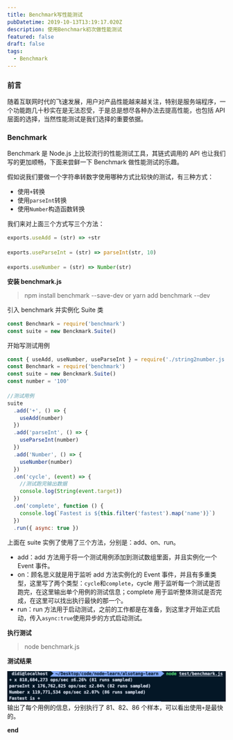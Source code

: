 ```yaml
---
title: Benchmark写性能测试
pubDatetime: 2019-10-13T13:19:17.020Z
description: 使用Benchmark初次做性能测试
featured: false
draft: false
tags:
  - Benchmark
---
```


### 前言

随着互联网时代的飞速发展，用户对产品性能越来越关注，特别是服务端程序，一个功能跑几十秒实在是无法忍受，于是总是想尽各种办法去提高性能，也包括 API 层面的选择，当然性能测试是我们选择的重要依据。

### Benchmark

Benchmark 是 Node.js 上比较流行的性能测试工具，其链式调用的 API 也让我们写的更加顺畅，下面来尝鲜一下 Benchmark 做性能测试的乐趣。

假如说我们要做一个字符串转数字使用哪种方式比较快的测试，有三种方式：

- 使用`+`转换
- 使用`parseInt`转换
- 使用`Number`构造函数转换

我们来对上面三个方式写三个方法：

```js
exports.useAdd = (str) => +str

exports.useParseInt = (str) => parseInt(str, 10)

exports.useNumber = (str) => Number(str)
```

**安装 benchmark.js**

> npm install benchmark --save-dev or yarn add benchmark --dev

引入 benchmark 并实例化 Suite 类

```js
const Benchmark = require('benchmark')
const suite = new Benckmark.Suite()
```

开始写测试用例

```js
const { useAdd, useNumber, useParseInt } = require('./string2number.js')
const Benchmark = require('benchmark')
const suite = new Benckmark.Suite()
const number = '100'

//测试用例
suite
  .add('+', () => {
    useAdd(number)
  })
  .add('parseInt', () => {
    useParseInt(number)
  })
  .add('Number', () => {
    useNumber(number)
  })
  .on('cycle', (event) => {
    //测试跑完输出数据
    console.log(String(event.target))
  })
  .on('complete', function () {
    console.log(`Fastest is ${this.filter('fastest').map('name')}`)
  })
  .run({ async: true })
```

上面在 suite 实例了使用了三个方法，分别是：add、on、run。

- add：add 方法用于将一个测试用例添加到测试数组里面，并且实例化一个 Event 事件。
- on：顾名思义就是用于监听 add 方法实例化的 Event 事件，并且有多重类型，这里写了两个类型：`cycle`和`complete`，cycle 用于监听每一个测试是否跑完，在这里输出单个用例的测试信息；complete 用于监听整体测试是否完成，在这里可以找出执行最快的那一个。
- run：run 方法用于启动测试，之前的工作都是在准备，到这里才开始正式启动，传入`async:true`使用异步的方式启动测试。

**执行测试**

> node benchmark.js

**测试结果**

![](./1.jpg)
输出了每个用例的信息，分别执行了 81、82、86 个样本，可以看出使用`+`是最快的。

**end**
